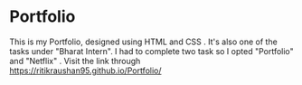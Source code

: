 # Portfolio
This is my Portfolio, designed using HTML and CSS . It's also one of the tasks under "Bharat Intern". I had to complete two task so I opted "Portfolio" and "Netflix" .
Visit the link through https://ritikraushan95.github.io/Portfolio/

